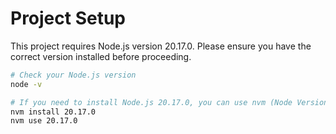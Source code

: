 # Project Setup

This project requires Node.js version 20.17.0. Please ensure you have the correct version installed before proceeding.

```bash
# Check your Node.js version
node -v

# If you need to install Node.js 20.17.0, you can use nvm (Node Version Manager)
nvm install 20.17.0
nvm use 20.17.0
```
